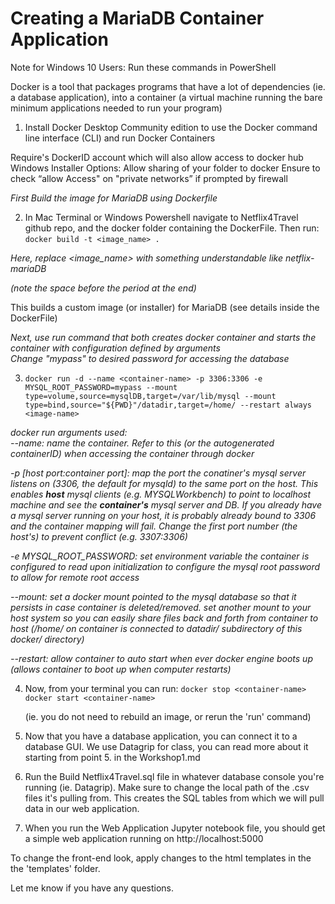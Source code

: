# Creating a MariaDB Container Application
Note for Windows 10 Users: Run these commands in PowerShell

Docker is a tool that packages programs that have a lot of dependencies (ie. a database application), into a container (a virtual machine running the bare minimum applications needed to run your program)

1. Install Docker Desktop Community edition to use the Docker command line interface (CLI) and run Docker Containers

Require's DockerID account which will also allow access to docker hub
Windows Installer Options:
Allow sharing of your folder to docker
Ensure to check “allow Access" on "private networks” if prompted by firewall


*First Build the image for MariaDB using Dockerfile*  

2. In Mac Terminal or Windows Powershell navigate to Netflix4Travel github repo, and the docker folder containing the DockerFile. Then run: `docker build -t <image_name> .` 

*Here, replace <image_name> with something understandable like netflix-mariaDB* 

*(note the space before the period at the end)*  

This builds a custom image (or installer) for MariaDB (see details inside the DockerFile)

*Next, use run command that both creates docker container and starts the container with configuration defined by arguments*  
*Change "mypass" to desired password for accessing the database*  

3. `docker run -d --name <container-name> -p 3306:3306 -e MYSQL_ROOT_PASSWORD=mypass --mount type=volume,source=mysqlDB,target=/var/lib/mysql --mount type=bind,source="${PWD}"/datadir,target=/home/ --restart always <image-name>`

*docker run arguments used:*  
   *--name: name the container. Refer to this (or the autogenerated containerID) when accessing the container through docker*  
   
   *-p [host port:container port]: map the port the conatiner's mysql server listens on (3306, the default for mysqld) to the same port on the host. This enables **host** mysql clients (e.g. MYSQLWorkbench) to point to localhost machine and see the **container's** mysql server and DB. If you already have a mysql server running on your host, it is probably already bound to 3306 and the container mapping will fail. Change the first port number (the host's) to prevent conflict (e.g. 3307:3306)*  
  
   *-e MYSQL_ROOT_PASSWORD: set environment variable the container is configured to read upon initialization to configure the mysql root password to allow for remote root access*  
   
   *--mount: set a docker mount pointed to the mysql database so that it persists in case container is deleted/removed. set another mount to your host system so you can easily share files back and forth from container to host (/home/ on container is connected to datadir/ subdirectory of this docker/ directory)*  
   
   *--restart: allow container to auto start when ever docker engine boots up (allows container to boot up when computer restarts)*  

4. Now, from your terminal you can run:
	`docker stop <container-name>`
	`docker start <container-name>`
	
	(ie. you do not need to rebuild an image, or rerun the 'run' command)

5. Now that you have a database application, you can connect it to a database GUI. We use Datagrip for class, you can read more about it starting from point 5. in the Workshop1.md

6. Run the Build Netflix4Travel.sql file in whatever database console you're running (ie. Datagrip). Make sure to change the local path of the .csv files it's pulling from.
	This creates the SQL tables from which we will pull data in our web application.

7. When you run the Web Application Jupyter notebook file, you should get a simple web application running on http://localhost:5000 

To change the front-end look, apply changes to the html templates in the the 'templates' folder.

Let me know if you have any questions. 
	










